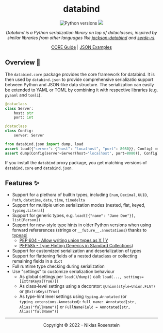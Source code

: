 <h1 align="center">databind</h1>

<p align="center">
  <img src="https://img.shields.io/pypi/pyversions/pydoc-markdown?style=for-the-badge" alt="Python versions">
  <a href="https://pypi.org/project/pydoc-markdown/"><img src="https://img.shields.io/pypi/v/pydoc-markdown?style=for-the-badge"></a>
</p>
<p align="center"><i>
Databind is a Python serialization library on top of dataclasses, inspired by similar libraries from other languages
like <a href="https://github.com/FasterXML/jackson-databind">jackson-databind</a> and <a href="https://serde.rs/">serde-rs</a>.</i>
</p>
<p align="center">
  <a href="https://niklasrosenstein.github.io/python-databind/core/basic-usage/">CORE Guide</a> |
  <a href="https://niklasrosenstein.github.io/python-databind/json/examples/">JSON Examples</a>
</p>

## Overview 📖

The `databind.core` package provides the core framework for databind. It is then used by `databind.json` to provide
comprehensive serializatio support between Python and JSON-like data structure. The serialization can easily be
extended to YAML or TOML by combining it with respective libraries (e.g. `pyaaml` and `tomli`).

```python
@dataclass
class Server:
    host: str
    port: int

@dataclass
class Config:
    server: Server

from databind.json import dump, load
assert load({"server": {"host": "localhost", "port": 8080}}, Config) == Config(server=Server(host='localhost', port=8080))
assert dump(Config(server=Server(host='localhost', port=8080)), Config) == {"server": {"host": "localhost", "port": 8080}}
```

If you install the `databind` proxy package, you get matching versions of `databind.core` and `databind.json`.

## Features ✨

  [typeapi]: https://github.com/NiklasRosenstein/python-typeapi

* Support for a plethora of builtin types, including `Enum`, `Decimal`, `UUID`, `Path`, `datetime`, `date`, `time`, `timedelta`
* Support for multiple union serialization modes (nested, flat, keyed, `typing.Literal`)
* Support for generic types, e.g. `load([{"name": "Jane Doe"}], list[Person])`
* Support for new-style type hints in older Python versions when using forward refererences (strings or `__future__.annotations`) thanks to [typeapi][]
    * [PEP 604 - Allow writing union types as X | Y](https://www.python.org/dev/peps/pep-0604/)
    * [PEP585 - Type Hinting Generics in Standard Collections](https://www.python.org/dev/peps/pep-0585/))
* Support for customized serialization and deserialization of types
* Support for flattening fields of a nested dataclass or collecting remaining fields in a `dict`
* Full runtime type checking during serialization
* Use "settings" to customize serialization behaviour
    * As global settings per `load()`/`dump()` call: `load(..., settings=[ExtraKeys(True)])`
    * As class-level settings using a decorator: `@Union(style=Union.FLAT)` or `@ExtraKeys(True)`
    * As type-hint level settings using `typing.Annotated` (or `typing_extensions.Annotated`): `full_name: Annotated[str, Alias("fullName")]` or `FullNameField = Annotated[str, Alias("fullName")]`

---

<p align="center">Copyright &copy; 2022 &ndash; Niklas Rosenstein</p>
